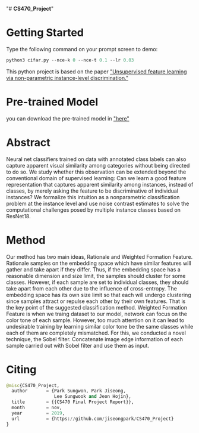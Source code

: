 "# **CS470_Project**"

# **Getting Started**

Type the following command on your prompt screen to demo:
```python
python3 cifar.py --nce-k 0 --nce-t 0.1 --lr 0.03
```
This python project is based on the paper
["Unsupervised feature learning via non-parametric instance-level discrimination."](http://openaccess.thecvf.com/content_cvpr_2018/CameraReady/0801.pdf)

# **Pre-trained Model**
you can download the pre-trained model in ["here"](https://drive.google.com/drive/folders/1FoEO1IuxjIEiTet2k7DbaLq8VNh8Jdw3?usp=sharing)

# **Abstract**
Neural net classifiers trained on data with annotated class labels can also capture apparent 
visual similarity among categories without being directed to do so. We study whether this 
observation can be extended beyond the conventional domain of supervised learning: Can
we learn a good feature representation that captures apparent similarity among instances, 
instead of classes, by merely asking the feature to be discriminative of individual instances? 
We formalize this intuition as a nonparametric classification problem at the instance level 
and use noise contrast estimates to solve the computational challenges posed by multiple 
instance classes based on ResNet18.

# **Method**
Our method has two main ideas, Rationale and Weighted Formation Feature.
Rationale samples on the embedding space which have similar features will gather 
and take apart if they differ. Thus, if the embedding space has a reasonable 
dimension and size limit, the samples should cluster for some classes. However, 
if each sample are set to individual classes, they should take apart from each 
other due to the influence of cross-entropy. The embedding space has its own 
size limit so that each will undergo clustering since samples attract or repulse each 
other by their own features. That is the key point of the suggested classification 
method.
Weighted Formation Feature is when we traing dataset to our model, network can 
focus on the color tone of each sample. However, too much attention on it can 
lead to undesirable training by learning similar color tone be the same classes 
while each of them are completely mismatched.  For this, we conducted a novel 
technique, the Sobel filter. Concatenate image edge information of each sample 
carried out with Sobel filter and use them as input. 

# **Citing**
```python
@misc{CS470_Project,
  author       = {Park Sungwon, Park Jiseong, 
                  Lee Sungwook and Jeon Hojin},
  title        = {{CS470 Final Project Report}},
  month        = nov,
  year         = 2019,
  url          = {https://github.com/jiseongpark/CS470_Project}
}
```
